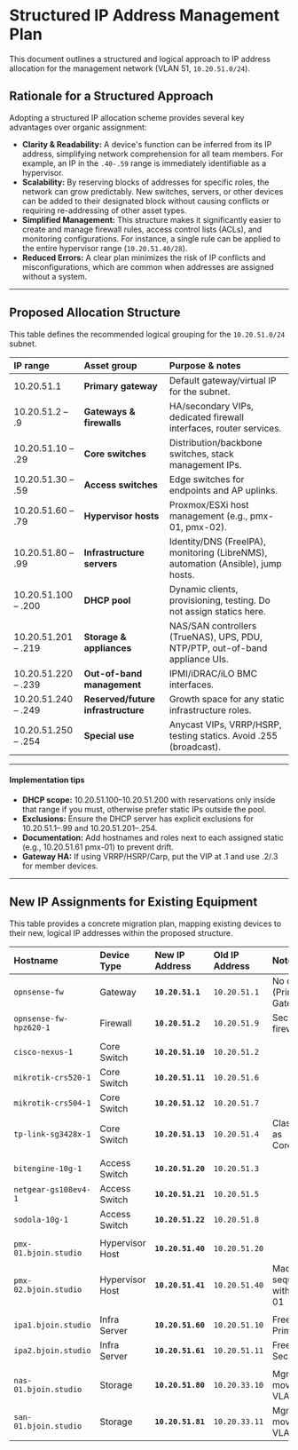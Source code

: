 # Structured IP Address Management Plan

This document outlines a structured and logical approach to IP address allocation for the management network (VLAN 51, `10.20.51.0/24`).

## Rationale for a Structured Approach

Adopting a structured IP allocation scheme provides several key advantages over organic assignment:

*   **Clarity & Readability:** A device's function can be inferred from its IP address, simplifying network comprehension for all team members. For example, an IP in the `.40-.59` range is immediately identifiable as a hypervisor.
*   **Scalability:** By reserving blocks of addresses for specific roles, the network can grow predictably. New switches, servers, or other devices can be added to their designated block without causing conflicts or requiring re-addressing of other asset types.
*   **Simplified Management:** This structure makes it significantly easier to create and manage firewall rules, access control lists (ACLs), and monitoring configurations. For instance, a single rule can be applied to the entire hypervisor range (`10.20.51.40/28`).
*   **Reduced Errors:** A clear plan minimizes the risk of IP conflicts and misconfigurations, which are common when addresses are assigned without a system.

---

## Proposed Allocation Structure

This table defines the recommended logical grouping for the `10.20.51.0/24` subnet.


| IP range | Asset group | Purpose & notes |
| :-- | :-- | :-- |
| 10.20.51.1 | **Primary gateway** | Default gateway/virtual IP for the subnet. |
| 10.20.51.2 – .9 | **Gateways & firewalls** | HA/secondary VIPs, dedicated firewall interfaces, router services. |
| 10.20.51.10 – .29 | **Core switches** | Distribution/backbone switches, stack management IPs. |
| 10.20.51.30 – .59 | **Access switches** | Edge switches for endpoints and AP uplinks. |
| 10.20.51.60 – .79 | **Hypervisor hosts** | Proxmox/ESXi host management (e.g., pmx-01, pmx-02). |
| 10.20.51.80 – .99 | **Infrastructure servers** | Identity/DNS (FreeIPA), monitoring (LibreNMS), automation (Ansible), jump hosts. |
| 10.20.51.100 – .200 | **DHCP pool** | Dynamic clients, provisioning, testing. Do not assign statics here. |
| 10.20.51.201 – .219 | **Storage & appliances** | NAS/SAN controllers (TrueNAS), UPS, PDU, NTP/PTP, out-of-band appliance UIs. |
| 10.20.51.220 – .239 | **Out-of-band management** | IPMI/iDRAC/iLO BMC interfaces. |
| 10.20.51.240 – .249 | **Reserved/future infrastructure** | Growth space for any static infrastructure roles. |
| 10.20.51.250 – .254 | **Special use** | Anycast VIPs, VRRP/HSRP, testing statics. Avoid .255 (broadcast). |

---

#### Implementation tips
- **DHCP scope:** 10.20.51.100–10.20.51.200 with reservations only inside that range if you must, otherwise prefer static IPs outside the pool.
- **Exclusions:** Ensure the DHCP server has explicit exclusions for 10.20.51.1–.99 and 10.20.51.201–.254.
- **Documentation:** Add hostnames and roles next to each assigned static (e.g., 10.20.51.61 pmx-01) to prevent drift.
- **Gateway HA:** If using VRRP/HSRP/Carp, put the VIP at .1 and use .2/.3 for member devices.

---

## New IP Assignments for Existing Equipment

This table provides a concrete migration plan, mapping existing devices to their new, logical IP addresses within the proposed structure.

| Hostname | Device Type | New IP Address | Old IP Address | Notes |
| :--- | :--- | :--- | :--- | :--- |
| `opnsense-fw` | Gateway | **`10.20.51.1`** | `10.20.51.1` | No change (Primary Gateway) |
| `opnsense-fw-hpz620-1` | Firewall | **`10.20.51.2`** | `10.20.51.9` | Secondary firewall |
| | | | | |
| `cisco-nexus-1` | Core Switch | **`10.20.51.10`** | `10.20.51.2` | |
| `mikrotik-crs520-1` | Core Switch | **`10.20.51.11`** | `10.20.51.6` | |
| `mikrotik-crs504-1` | Core Switch | **`10.20.51.12`** | `10.20.51.7` | |
| `tp-link-sg3428x-1` | Core Switch | **`10.20.51.13`** | `10.20.51.4` | Classified as Core/Distro |
| | | | | |
| `bitengine-10g-1` | Access Switch | **`10.20.51.20`** | `10.20.51.3` | |
| `netgear-gs108ev4-1` | Access Switch | **`10.20.51.21`** | `10.20.51.5` | |
| `sodola-10g-1` | Access Switch | **`10.20.51.22`** | `10.20.51.8` | |
| | | | | |
| `pmx-01.bjoin.studio` | Hypervisor Host | **`10.20.51.40`** | `10.20.51.20` | |
| `pmx-02.bjoin.studio` | Hypervisor Host | **`10.20.51.41`** | `10.20.51.40` | Made sequential with pmx-01 |
| | | | | |
| `ipa1.bjoin.studio` | Infra Server | **`10.20.51.60`** | `10.20.51.10` | FreeIPA Primary |
| `ipa2.bjoin.studio` | Infra Server | **`10.20.51.61`** | `10.20.51.11` | FreeIPA Secondary |
| | | | | |
| `nas-01.bjoin.studio` | Storage | **`10.20.51.80`** | `10.20.33.10` | Mgmt IP moved to VLAN 51 |
| `san-01.bjoin.studio` | Storage | **`10.20.51.81`** | `10.20.33.11` | Mgmt IP moved to VLAN 51 |
